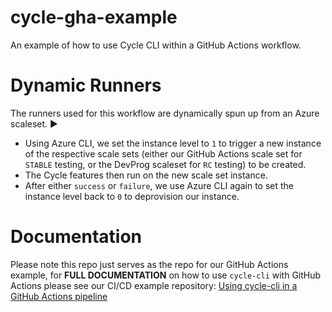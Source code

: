 # cycle-gha-example
An example of how to use Cycle CLI within a GitHub Actions workflow.

# Dynamic Runners
The runners used for this workflow are dynamically spun up from an Azure scaleset. ▶️

- Using Azure CLI, we set the instance level to `1` to trigger a new instance of the respective scale sets (either our GitHub Actions scale set for `STABLE` testing, or the DevProg scaleset for `RC` testing) to be created.
- The Cycle features then run on the new scale set instance.
- After either `success` or `failure`, we use Azure CLI again to set the instance level back to `0` to deprovision our instance.

# Documentation
Please note this repo just serves as the repo for our GitHub Actions example, for **FULL DOCUMENTATION** on how to use `cycle-cli` with GitHub Actions please see our CI/CD example repository: [Using cycle-cli in a GitHub Actions pipeline](https://dev.azure.com/cyclelabs/cycle-codetemplates/_git/githubactions)
